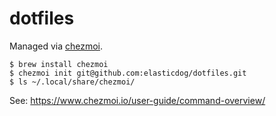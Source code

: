 # dotfiles

Managed via [chezmoi](https://www.chezmoi.io).

```
$ brew install chezmoi
$ chezmoi init git@github.com:elasticdog/dotfiles.git
$ ls ~/.local/share/chezmoi/
```

See: <https://www.chezmoi.io/user-guide/command-overview/>
